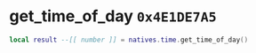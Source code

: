 # get_time_of_day `0x4E1DE7A5`

```lua
local result --[[ number ]] = natives.time.get_time_of_day()
```